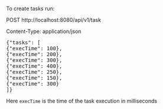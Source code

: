 To create tasks run:

POST http://localhost:8080/api/v1/task
<p>Content-Type: application/json

<pre>
{"tasks": [
{"execTime": 100},
{"execTime": 200},
{"execTime": 300},
{"execTime": 400},
{"execTime": 250},
{"execTime": 150},
{"execTime": 300}
]}
</pre>

Here `execTime`  is the time of the task execution in milliseconds